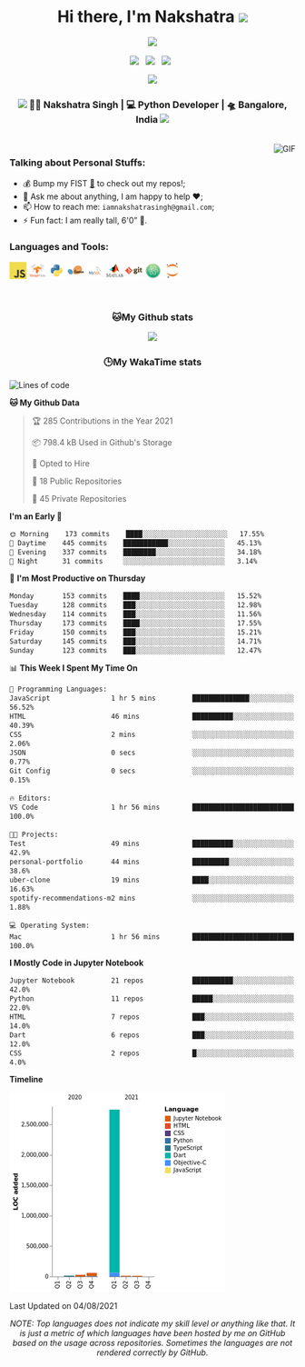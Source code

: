 <h1 align="center">
  Hi there, I'm Nakshatra <img src="https://media.giphy.com/media/hvRJCLFzcasrR4ia7z/giphy.gif" width="25px">
</h1>
<p align="center">
  <img src="https://pronoun.cyou/x/y?subject=He&object=Him&height=20"> 
</p>
<p align="center">
<a href="https://github.com/nakshatrasinghh"><img height="43" src="https://user-images.githubusercontent.com/53419293/96712562-f7606080-13bc-11eb-86dd-b91470be7b55.png?raw=true"></a>&nbsp;&nbsp;
<a href="https://www.buymeacoffee.com/nakshatrasinghh"><img height="43" src="https://user-images.githubusercontent.com/53419293/98197756-73c27a00-1f4d-11eb-82d8-cc5f7b613c93.jpg?raw=true"></a>&nbsp;&nbsp;
 <a href="https://www.kaggle.com/nakshatrasingh"><img height="43" src="https://user-images.githubusercontent.com/53419293/102369711-4522cf00-3fe2-11eb-9b19-9f8028da90d1.png?raw=true"></a>&nbsp;&nbsp;
</p>



<p align="center">
  <img src="https://komarev.com/ghpvc/?username=nakshatrasinghh&style=flat-square&label=Profile+Views&color=dc143c"> 
</p>

<h3 align="center">
  <img src="https://user-images.githubusercontent.com/53419293/101595809-05744a00-3a1a-11eb-9646-d90a3af2646b.png" width="30"> 🧔🏻 Nakshatra Singh | 💻 Python Developer | 🛸 Bangalore, India <img src="https://user-images.githubusercontent.com/53419293/101595809-05744a00-3a1a-11eb-9646-d90a3af2646b.png" width="30"></h3>
</h3>

<br />
<img align="right" height="275px" alt="GIF" src="https://user-images.githubusercontent.com/53419293/96843683-3a2d4180-146c-11eb-99bf-6914e7cd6ea1.PNG" />


### **Talking about Personal Stuffs:**
- 💰 Bump my FIST [👊](https://github.com/nakshatrasinghh?tab=repositories) to check out my repos!;
- 💬 Ask me about anything, I am happy to help ❤️;
- 📫 How to reach me: `iamnakshatrasingh@gmail.com`;
- ⚡ Fun fact: I am really tall, 6'0” 🥛.

### **Languages and Tools:**  
<code><img height="30" src="https://raw.githubusercontent.com/github/explore/80688e429a7d4ef2fca1e82350fe8e3517d3494d/topics/javascript/javascript.png"></code>
<code><img height="30" src="https://raw.githubusercontent.com/github/explore/80688e429a7d4ef2fca1e82350fe8e3517d3494d/topics/tensorflow/tensorflow.png"></code>
<code><img height="30" src="https://raw.githubusercontent.com/github/explore/80688e429a7d4ef2fca1e82350fe8e3517d3494d/topics/python/python.png"></code>
<code><img height="30" src="https://raw.githubusercontent.com/github/explore/80688e429a7d4ef2fca1e82350fe8e3517d3494d/topics/scikit-learn/scikit-learn.png"></code>
<code><img height="30" src="https://raw.githubusercontent.com/github/explore/80688e429a7d4ef2fca1e82350fe8e3517d3494d/topics/mysql/mysql.png"></code>
<code><img height="30" src="https://raw.githubusercontent.com/github/explore/80688e429a7d4ef2fca1e82350fe8e3517d3494d/topics/matlab/matlab.png"></code>
<code><img height="30" src="https://raw.githubusercontent.com/github/explore/80688e429a7d4ef2fca1e82350fe8e3517d3494d/topics/git/git.png"></code>
<code><img height="30" src="https://raw.githubusercontent.com/github/explore/80688e429a7d4ef2fca1e82350fe8e3517d3494d/topics/atom/atom.png"></code>
<code><img height="30" src="https://raw.githubusercontent.com/github/explore/80688e429a7d4ef2fca1e82350fe8e3517d3494d/topics/jupyter-notebook/jupyter-notebook.png"></code>

![]()
<h3 align="center" >
  🐱My Github stats
</h3>

<p align="center" >
<a href="https://github.com/nakshatrasinghh/github-readme-stats"> 
    <img  src="https://github-readme-stats-pvt.nakshatrasinghh.vercel.app/api?username=nakshatrasinghh&show_icons=true&theme=material-palenight&layout=compact&count_private=true"/>
  </a>
</p>

<h3 align="center" >
  🕒My WakaTime stats
</h3>

<!--START_SECTION:waka-->
![Lines of code](https://img.shields.io/badge/From%20Hello%20World%20I%27ve%20Written-2.9%20million%20lines%20of%20code-blue)

**🐱 My Github Data** 

> 🏆 285 Contributions in the Year 2021
 > 
> 📦 798.4 kB Used in Github's Storage 
 > 
> 💼 Opted to Hire
 > 
> 📜 18 Public Repositories 
 > 
> 🔑 45 Private Repositories  
 > 
**I'm an Early 🐤** 

```text
🌞 Morning    173 commits    ████░░░░░░░░░░░░░░░░░░░░░   17.55% 
🌆 Daytime    445 commits    ███████████░░░░░░░░░░░░░░   45.13% 
🌃 Evening    337 commits    ████████░░░░░░░░░░░░░░░░░   34.18% 
🌙 Night      31 commits     ░░░░░░░░░░░░░░░░░░░░░░░░░   3.14%

```
📅 **I'm Most Productive on Thursday** 

```text
Monday       153 commits    ████░░░░░░░░░░░░░░░░░░░░░   15.52% 
Tuesday      128 commits    ███░░░░░░░░░░░░░░░░░░░░░░   12.98% 
Wednesday    114 commits    ███░░░░░░░░░░░░░░░░░░░░░░   11.56% 
Thursday     173 commits    ████░░░░░░░░░░░░░░░░░░░░░   17.55% 
Friday       150 commits    ███░░░░░░░░░░░░░░░░░░░░░░   15.21% 
Saturday     145 commits    ███░░░░░░░░░░░░░░░░░░░░░░   14.71% 
Sunday       123 commits    ███░░░░░░░░░░░░░░░░░░░░░░   12.47%

```


📊 **This Week I Spent My Time On** 

```text
💬 Programming Languages: 
JavaScript               1 hr 5 mins         ██████████████░░░░░░░░░░░   56.52% 
HTML                     46 mins             ██████████░░░░░░░░░░░░░░░   40.39% 
CSS                      2 mins              ░░░░░░░░░░░░░░░░░░░░░░░░░   2.06% 
JSON                     0 secs              ░░░░░░░░░░░░░░░░░░░░░░░░░   0.77% 
Git Config               0 secs              ░░░░░░░░░░░░░░░░░░░░░░░░░   0.15%

🔥 Editors: 
VS Code                  1 hr 56 mins        █████████████████████████   100.0%

🐱‍💻 Projects: 
Test                     49 mins             ██████████░░░░░░░░░░░░░░░   42.9% 
personal-portfolio       44 mins             █████████░░░░░░░░░░░░░░░░   38.6% 
uber-clone               19 mins             ████░░░░░░░░░░░░░░░░░░░░░   16.63% 
spotify-recommendations-m2 mins              ░░░░░░░░░░░░░░░░░░░░░░░░░   1.88%

💻 Operating System: 
Mac                      1 hr 56 mins        █████████████████████████   100.0%

```

**I Mostly Code in Jupyter Notebook** 

```text
Jupyter Notebook         21 repos            ██████████░░░░░░░░░░░░░░░   42.0% 
Python                   11 repos            █████░░░░░░░░░░░░░░░░░░░░   22.0% 
HTML                     7 repos             ███░░░░░░░░░░░░░░░░░░░░░░   14.0% 
Dart                     6 repos             ███░░░░░░░░░░░░░░░░░░░░░░   12.0% 
CSS                      2 repos             █░░░░░░░░░░░░░░░░░░░░░░░░   4.0%

```


**Timeline**

![Chart not found](https://raw.githubusercontent.com/nakshatrasinghh/nakshatrasinghh/master/charts/bar_graph.png) 


 Last Updated on 04/08/2021
<!--END_SECTION:waka-->

<p align="center">
  <em>NOTE: Top languages does not indicate my skill level or anything like that. It is just a metric of which languages have been hosted by me on GitHub based on the usage across repositories. Sometimes the languages are not rendered correctly by GitHub.</em>
</p>

